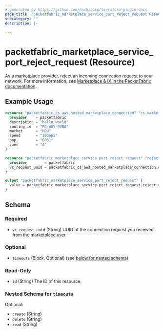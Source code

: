 ```yaml
---
# generated by https://github.com/hashicorp/terraform-plugin-docs
page_title: "packetfabric_marketplace_service_port_reject_request Resource - terraform-provider-packetfabric"
subcategory: ""
description: |-
  
---
```


# packetfabric_marketplace_service_port_reject_request (Resource)

As a marketplace provider, reject an incoming connection request to your network.  For more information, see [Marketplace & IX in the PacketFabric documentation](https://docs.packetfabric.com/eco/). 

## Example Usage

```terraform
resource "packetfabric_cs_aws_hosted_marketplace_connection" "cs_marketplace_conn1" {
  provider    = packetfabric
  description = "hello world"
  routing_id  = "PD-WUY-9VB0"
  market      = "HOU"
  speed       = "10Gbps"
  pop         = "BOS1"
  zone        = "A"
}

resource "packetfabric_marketplace_service_port_reject_request" "reject_request_aws" {
  provider        = packetfabric
  vc_request_uuid = packetfabric_cs_aws_hosted_marketplace_connection.cs_marketplace_conn1.id
}

output "packetfabric_marketplace_service_port_reject_request" {
  value = packetfabric_marketplace_service_port_reject_request.reject_request_aws
}
```

<!-- schema generated by tfplugindocs -->
## Schema

### Required

- `vc_request_uuid` (String) UUID of the connection request you received from the marketplace user.

### Optional

- `timeouts` (Block, Optional) (see [below for nested schema](#nestedblock--timeouts))

### Read-Only

- `id` (String) The ID of this resource.

<a id="nestedblock--timeouts"></a>
### Nested Schema for `timeouts`

Optional:

- `create` (String)
- `delete` (String)
- `read` (String)



